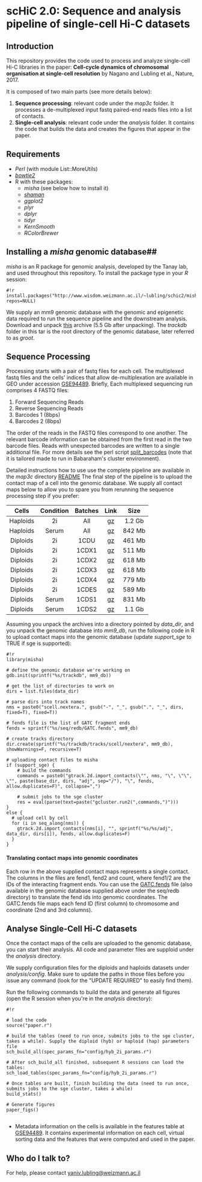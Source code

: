 # scHiC 2.0: Sequence and analysis pipeline of single-cell Hi-C datasets #

## Introduction ##

This repository provides the code used to process and analyze single-cell Hi-C libraries in the paper: **Cell-cycle dynamics of chromosomal organisation at single-cell resolution** by Nagano and Lubling et al., Nature, 2017.

It is composed of two main parts (see more details below):

1. **Sequence processing**: relevant code under the _map3c_ folder. It processes a de-multiplexed input fastq paired-end reads files into a list of contacts. 
2. **Single-cell analysis**: relevant code under the _analysis_ folder. It contains the code that builds the data and creates the figures that appear in the paper. 

## Requirements ##
- _Perl_  (with module List::MoreUtils)
- [_bowtie2_](http://bowtie-bio.sourceforge.net/bowtie2/index.shtml) 
- R with these packages:
    * _misha_ (see below how to install it)
    * [_shaman_](https://bitbucket.org/tanaylab/shaman)
    * _ggplot2_
    * _plyr_
    * _dplyr_
    * _tidyr_
    * _KernSmooth_
    * _RColorBrewer_


## Installing a _misha_ genomic database##
_misha_ is an R package for genomic analysis, developed by the Tanay lab, and used throughout this repository. To install the package type in your _R_ session:
```
#!r
install.packages("http://www.wisdom.weizmann.ac.il/~lubling/schic2/misha_3.5.6.tar.gz", repos=NULL)
```

We supply an mm9 genomic database with the genomic and epigenetic data required to run the sequence pipeline and the downstream analysis. Download and unpack [this](http://compgenomics.weizmann.ac.il/files/archives/schic2_mm9_db.tar.gz) archive (5.5 Gb after unpacking). The _trackdb_ folder in this tar is the root directory of the genomic database, later referred to as _groot_.

## Sequence Processing ##
Processing starts with a pair of fastq files for each cell. The multiplexed fastq files and the cells' indices that allow de-multiplexation are available in GEO under accession [GSE94489](http://www.ncbi.nlm.nih.gov/geo/query/acc.cgi?acc=GSE94489). 
Briefly, Each multiplexed sequencing run comprises 4 FASTQ files: 

1. Forward Sequencing Reads
2. Reverse Sequencing Reads
3. Barcodes 1 (8bps)
4. Barcodes 2 (8bps)

The order of the reads in the FASTQ files correspond to one another. The relevant barcode information can be obtained from the first read in the two barcode files. Reads with unexpected barcodes are written to a single additional file. For more details see the perl script [split_barcodes](https://bitbucket.org/tanaylab/schic2/src/68d7972f64ac2fd32b7c31c5041b39a7176bf14d/map3c/split_barcodes?at=default) (note that it is tailored made to run in Babaraham's cluster environment).


Detailed instructions how to use use the complete pipeline are available in the _map3c_ directory [README](https://bitbucket.org/tanaylab/schic2/src/tip/map3c/?at=default)
The final step of the pipeline is to upload the contact map of a cell into the genomic database. We supply all contact maps below to allow you to spare you from rerunning the sequence processing step if you prefer:

|Cells     |Condition  |Batches|Link   |Size |
|:--------:|:---------:|:--------:|:----:|:--------:|
|Haploids |2i |All| [gz](http://compgenomics.weizmann.ac.il/files/archives/schic_hap_2i_adj_files.tar.gz)|1.2 Gb|
|Haploids |Serum |All| [gz](http://compgenomics.weizmann.ac.il/files/archives/schic_hap_serum_adj_files.tar.gz)|842 Mb|
|Diploids |2i |1CDU| [gz](http://compgenomics.weizmann.ac.il/files/archives/schic_hyb_1CDU_adj_files.tar.gz)|461 Mb|
|Diploids |2i |1CDX1| [gz](http://compgenomics.weizmann.ac.il/files/archives/schic_hyb_1CDX1_adj_files.tar.gz)|511 Mb|
|Diploids |2i |1CDX2| [gz](http://compgenomics.weizmann.ac.il/files/archives/schic_hyb_1CDX2_adj_files.tar.gz)|618 Mb|
|Diploids |2i |1CDX3| [gz](http://compgenomics.weizmann.ac.il/files/archives/schic_hyb_1CDX3_adj_files.tar.gz)|618 Mb|
|Diploids |2i |1CDX4| [gz](http://compgenomics.weizmann.ac.il/files/archives/schic_hyb_1CDX4_adj_files.tar.gz)|779 Mb|
|Diploids |2i |1CDES| [gz](http://compgenomics.weizmann.ac.il/files/archives/schic_hyb_1CDES_adj_files.tar.gz)|589 Mb|
|Diploids |Serum |1CDS1| [gz](http://compgenomics.weizmann.ac.il/files/archives/schic_hyb_1CDS1_adj_files.tar.gz)|831 Mb|
|Diploids |Serum |1CDS2| [gz](http://compgenomics.weizmann.ac.il/files/archives/schic_hyb_1CDS2_adj_files.tar.gz)|1.1 Gb|

Assuming you unpack the archives into a directory pointed by _data_dir_, and you unpack the genomic database into _mm9_db_, run the following code in R to upload contact maps into the genomic database (update _support_sge_ to TRUE if sge is supported):
```
#!r
library(misha)

# define the genomic database we're working on
gdb.init(sprintf("%s/trackdb", mm9_db)) 

# get the list of directories to work on
dirs = list.files(data_dir)

# parse dirs into track names
nms = paste0("scell.nextera.", gsub("-", "_", gsub(".", "_", dirs, fixed=T), fixed=T))

# fends file is the list of GATC fragment ends
fends = sprintf("%s/seq/redb/GATC.fends", mm9_db)

# create tracks directory 
dir.create(sprintf("%s/trackdb/tracks/scell/nextera", mm9_db), showWarnings=F, recursive=T)

# uploading contact files to misha
if (support_sge) {
    # build the commands
    commands = paste0("gtrack.2d.import_contacts(\"", nms, "\", \"\", \"", paste(base_dir, dirs, "adj", sep="/"), "\", fends, allow.duplicates=F)", collapse=",")
    
    # submit jobs to the sge cluster
    res = eval(parse(text=paste("gcluster.run2(",commands,")")))
}
else {
  # upload cell by cell
  for (i in seq_along(nms)) {
    gtrack.2d.import_contacts(nms[i], "", sprintf("%s/%s/adj", data_dir, dirs[i]), fends, allow.duplicates=F)
  }
}
```


#### Translating contact maps into genomic coordinates ####
Each row in the above supplied contact maps represents a single contact. The columns in the files are fend1, fend2 and count, where fend1/2 are the IDs of the interacting fragment ends. You can use the [GATC.fends](http://www.wisdom.weizmann.ac.il/~lubling/schic2/GATC.fends.gz) file (also available in the genomic database supplied above under the seq/redb directory) to translate the fend ids into genomic coordinates. The GATC.fends file maps each fend ID (first column) to chromosome and coordinate (2nd and 3rd columns). 

## Analyse Single-Cell Hi-C datasets ##
Once the contact maps of the cells are uploaded to the genomic database, you can start their analysis. All code and parameter files are supploid under the _analysis_ directory. 

We supply configuration files for the diploids and haploids datasets under _analysis/config_. Make sure to update the paths in those files before you issue any command (look for the "UPDATE REQUIRED" to easily find them).

Run the following commands to build the data and generate all figures (open the R session when you're in the _analysis_ directory):

```
#!r

# load the code
source("paper.r")

# build the tables (need to run once, submits jobs to the sge cluster, takes a while). Supply the diploid (hyb) or haploid (hap) parameters file
sch_build_all(spec_params_fn="config/hyb_2i_params.r")

# After sch_build_all finished, subsequent R sessions can load the tables:
sch_load_tables(spec_params_fn="config/hyb_2i_params.r")

# Once tables are built, finish building the data (need to run once, submits jobs to the sge cluster, takes a while)
build_stats()

# Generate figures
paper_figs()


```

* Metadata information on the cells is available in the features table at [GSE94489](http://www.ncbi.nlm.nih.gov/geo/query/acc.cgi?acc=GSE94489). It contains experimental information on each cell, virtual sorting data and the features that were computed and used in the paper.

## Who do I talk to? ##
For help, please contact yaniv.lubling@weizmann.ac.il
